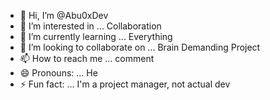 - 👋 Hi, I’m @Abu0xDev
- 👀 I’m interested in ... Collaboration
- 🌱 I’m currently learning ... Everything
- 💞️ I’m looking to collaborate on ... Brain Demanding Project
- 📫 How to reach me ... comment
- 😄 Pronouns: ... He
- ⚡ Fun fact: ... I'm a project manager, not actual dev

<!---
Abu0xDev/Abu0xDev is a ✨ special ✨ repository because its `README.md` (this file) appears on your GitHub profile.
You can click the Preview link to take a look at your changes.
--->
